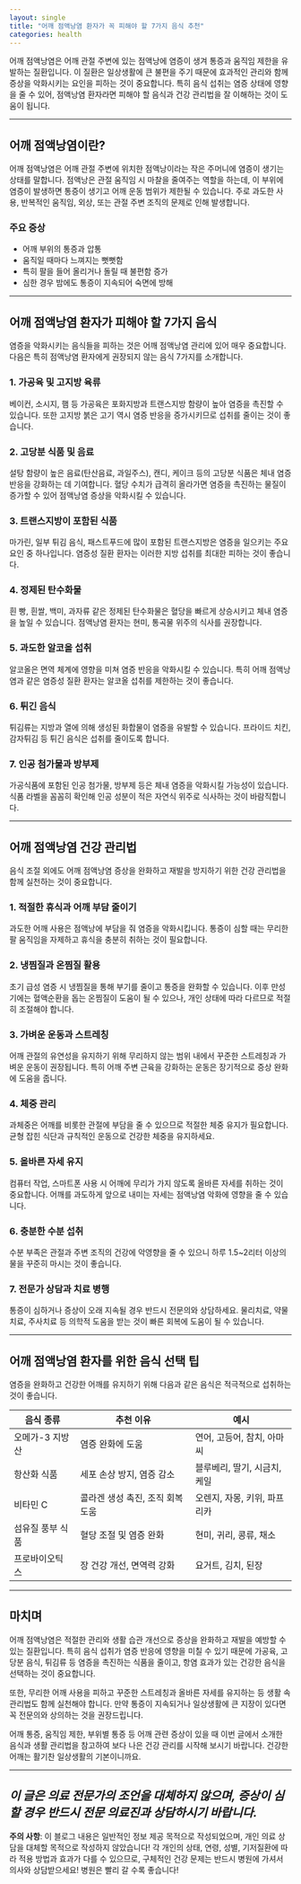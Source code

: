 ```yaml
---
layout: single
title: "어깨 점액낭염 환자가 꼭 피해야 할 7가지 음식 추천"
categories: health
---
```

어깨 점액낭염은 어깨 관절 주변에 있는 점액낭에 염증이 생겨 통증과 움직임 제한을 유발하는 질환입니다. 이 질환은 일상생활에 큰 불편을 주기 때문에 효과적인 관리와 함께 증상을 악화시키는 요인을 피하는 것이 중요합니다. 특히 음식 섭취는 염증 상태에 영향을 줄 수 있어, 점액낭염 환자라면 피해야 할 음식과 건강 관리법을 잘 이해하는 것이 도움이 됩니다.

---

## 어깨 점액낭염이란?

어깨 점액낭염은 어깨 관절 주변에 위치한 점액낭이라는 작은 주머니에 염증이 생기는 상태를 말합니다. 점액낭은 관절 움직임 시 마찰을 줄여주는 역할을 하는데, 이 부위에 염증이 발생하면 통증이 생기고 어깨 운동 범위가 제한될 수 있습니다. 주로 과도한 사용, 반복적인 움직임, 외상, 또는 관절 주변 조직의 문제로 인해 발생합니다.

### 주요 증상
- 어깨 부위의 통증과 압통
- 움직일 때마다 느껴지는 뻣뻣함
- 특히 팔을 들어 올리거나 돌릴 때 불편함 증가
- 심한 경우 밤에도 통증이 지속되어 숙면에 방해

---

## 어깨 점액낭염 환자가 피해야 할 7가지 음식

염증을 악화시키는 음식들을 피하는 것은 어깨 점액낭염 관리에 있어 매우 중요합니다. 다음은 특히 점액낭염 환자에게 권장되지 않는 음식 7가지를 소개합니다.

### 1. 가공육 및 고지방 육류

베이컨, 소시지, 햄 등 가공육은 포화지방과 트랜스지방 함량이 높아 염증을 촉진할 수 있습니다. 또한 고지방 붉은 고기 역시 염증 반응을 증가시키므로 섭취를 줄이는 것이 좋습니다.

### 2. 고당분 식품 및 음료

설탕 함량이 높은 음료(탄산음료, 과일주스), 캔디, 케이크 등의 고당분 식품은 체내 염증 반응을 강화하는 데 기여합니다. 혈당 수치가 급격히 올라가면 염증을 촉진하는 물질이 증가할 수 있어 점액낭염 증상을 악화시킬 수 있습니다.

### 3. 트랜스지방이 포함된 식품

마가린, 일부 튀김 음식, 패스트푸드에 많이 포함된 트랜스지방은 염증을 일으키는 주요 요인 중 하나입니다. 염증성 질환 환자는 이러한 지방 섭취를 최대한 피하는 것이 좋습니다.

### 4. 정제된 탄수화물

흰 빵, 흰쌀, 백미, 과자류 같은 정제된 탄수화물은 혈당을 빠르게 상승시키고 체내 염증을 높일 수 있습니다. 점액낭염 환자는 현미, 통곡물 위주의 식사를 권장합니다.

### 5. 과도한 알코올 섭취

알코올은 면역 체계에 영향을 미쳐 염증 반응을 악화시킬 수 있습니다. 특히 어깨 점액낭염과 같은 염증성 질환 환자는 알코올 섭취를 제한하는 것이 좋습니다.

### 6. 튀긴 음식

튀김류는 지방과 열에 의해 생성된 화합물이 염증을 유발할 수 있습니다. 프라이드 치킨, 감자튀김 등 튀긴 음식은 섭취를 줄이도록 합니다.

### 7. 인공 첨가물과 방부제

가공식품에 포함된 인공 첨가물, 방부제 등은 체내 염증을 악화시킬 가능성이 있습니다. 식품 라벨을 꼼꼼히 확인해 인공 성분이 적은 자연식 위주로 식사하는 것이 바람직합니다.

---

## 어깨 점액낭염 건강 관리법

음식 조절 외에도 어깨 점액낭염 증상을 완화하고 재발을 방지하기 위한 건강 관리법을 함께 실천하는 것이 중요합니다.

### 1. 적절한 휴식과 어깨 부담 줄이기

과도한 어깨 사용은 점액낭에 부담을 줘 염증을 악화시킵니다. 통증이 심할 때는 무리한 팔 움직임을 자제하고 휴식을 충분히 취하는 것이 필요합니다.

### 2. 냉찜질과 온찜질 활용

초기 급성 염증 시 냉찜질을 통해 부기를 줄이고 통증을 완화할 수 있습니다. 이후 만성기에는 혈액순환을 돕는 온찜질이 도움이 될 수 있으나, 개인 상태에 따라 다르므로 적절히 조절해야 합니다.

### 3. 가벼운 운동과 스트레칭

어깨 관절의 유연성을 유지하기 위해 무리하지 않는 범위 내에서 꾸준한 스트레칭과 가벼운 운동이 권장됩니다. 특히 어깨 주변 근육을 강화하는 운동은 장기적으로 증상 완화에 도움을 줍니다.

### 4. 체중 관리

과체중은 어깨를 비롯한 관절에 부담을 줄 수 있으므로 적절한 체중 유지가 필요합니다. 균형 잡힌 식단과 규칙적인 운동으로 건강한 체중을 유지하세요.

### 5. 올바른 자세 유지

컴퓨터 작업, 스마트폰 사용 시 어깨에 무리가 가지 않도록 올바른 자세를 취하는 것이 중요합니다. 어깨를 과도하게 앞으로 내미는 자세는 점액낭염 악화에 영향을 줄 수 있습니다.

### 6. 충분한 수분 섭취

수분 부족은 관절과 주변 조직의 건강에 악영향을 줄 수 있으니 하루 1.5~2리터 이상의 물을 꾸준히 마시는 것이 좋습니다.

### 7. 전문가 상담과 치료 병행

통증이 심하거나 증상이 오래 지속될 경우 반드시 전문의와 상담하세요. 물리치료, 약물치료, 주사치료 등 의학적 도움을 받는 것이 빠른 회복에 도움이 될 수 있습니다.

---

## 어깨 점액낭염 환자를 위한 음식 선택 팁

염증을 완화하고 건강한 어깨를 유지하기 위해 다음과 같은 음식은 적극적으로 섭취하는 것이 좋습니다.

| 음식 종류       | 추천 이유                           | 예시                                  |
|----------------|----------------------------------|-------------------------------------|
| 오메가-3 지방산 | 염증 완화에 도움                 | 연어, 고등어, 참치, 아마씨           |
| 항산화 식품    | 세포 손상 방지, 염증 감소       | 블루베리, 딸기, 시금치, 케일         |
| 비타민 C       | 콜라겐 생성 촉진, 조직 회복 도움 | 오렌지, 자몽, 키위, 파프리카          |
| 섬유질 풍부 식품 | 혈당 조절 및 염증 완화           | 현미, 귀리, 콩류, 채소              |
| 프로바이오틱스  | 장 건강 개선, 면역력 강화         | 요거트, 김치, 된장                   |

---

## 마치며

어깨 점액낭염은 적절한 관리와 생활 습관 개선으로 증상을 완화하고 재발을 예방할 수 있는 질환입니다. 특히 음식 섭취가 염증 반응에 영향을 미칠 수 있기 때문에 가공육, 고당분 음식, 튀김류 등 염증을 촉진하는 식품을 줄이고, 항염 효과가 있는 건강한 음식을 선택하는 것이 중요합니다.

또한, 무리한 어깨 사용을 피하고 꾸준한 스트레칭과 올바른 자세를 유지하는 등 생활 속 관리법도 함께 실천해야 합니다. 만약 통증이 지속되거나 일상생활에 큰 지장이 있다면 꼭 전문의와 상의하는 것을 권장드립니다.

어깨 통증, 움직임 제한, 부위별 통증 등 어깨 관련 증상이 있을 때 이번 글에서 소개한 음식과 생활 관리법을 참고하여 보다 나은 건강 관리를 시작해 보시기 바랍니다. 건강한 어깨는 활기찬 일상생활의 기본이니까요.

---

*이 글은 의료 전문가의 조언을 대체하지 않으며, 증상이 심할 경우 반드시 전문 의료진과 상담하시기 바랍니다.*
---

**주의 사항**: 이 블로그 내용은 일반적인 정보 제공 목적으로 작성되었으며, 개인 의료 상담을 대체할 목적으로 작성하지 않았습니다! 각 개인의 상태, 연령, 성별, 기저질환에 따라 적용 방법과 효과가 다를 수 있으므로, 구체적인 건강 문제는 반드시 병원에 가셔서 의사와 상담받으세요! 병원은 빨리 갈 수록 좋습니다!
